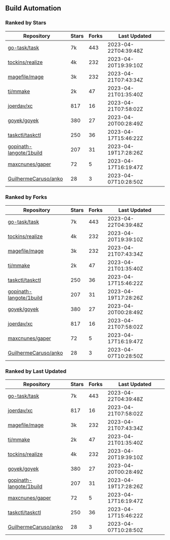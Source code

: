 ## Build Automation

### Ranked by Stars

| Repository | Stars | Forks | Last Updated |
|------------|-------|-------|--------------|
| [go-task/task](https://github.com/go-task/task) | 7k | 443 | 2023-04-22T04:39:48Z |
| [tockins/realize](https://github.com/tockins/realize) | 4k | 232 | 2023-04-20T19:39:10Z |
| [magefile/mage](https://github.com/magefile/mage) | 3k | 232 | 2023-04-21T07:43:34Z |
| [tj/mmake](https://github.com/tj/mmake) | 2k | 47 | 2023-04-21T01:35:40Z |
| [joerdav/xc](https://github.com/joerdav/xc) | 817 | 16 | 2023-04-21T07:58:02Z |
| [goyek/goyek](https://github.com/goyek/goyek) | 380 | 27 | 2023-04-20T00:28:49Z |
| [taskctl/taskctl](https://github.com/taskctl/taskctl) | 250 | 36 | 2023-04-17T15:46:22Z |
| [gopinath-langote/1build](https://github.com/gopinath-langote/1build) | 207 | 31 | 2023-04-19T17:28:26Z |
| [maxcnunes/gaper](https://github.com/maxcnunes/gaper) | 72 | 5 | 2023-04-17T16:19:47Z |
| [GuilhermeCaruso/anko](https://github.com/GuilhermeCaruso/anko) | 28 | 3 | 2023-04-07T10:28:50Z |

### Ranked by Forks

| Repository | Stars | Forks | Last Updated |
|------------|-------|-------|--------------|
| [go-task/task](https://github.com/go-task/task) | 7k | 443 | 2023-04-22T04:39:48Z |
| [tockins/realize](https://github.com/tockins/realize) | 4k | 232 | 2023-04-20T19:39:10Z |
| [magefile/mage](https://github.com/magefile/mage) | 3k | 232 | 2023-04-21T07:43:34Z |
| [tj/mmake](https://github.com/tj/mmake) | 2k | 47 | 2023-04-21T01:35:40Z |
| [taskctl/taskctl](https://github.com/taskctl/taskctl) | 250 | 36 | 2023-04-17T15:46:22Z |
| [gopinath-langote/1build](https://github.com/gopinath-langote/1build) | 207 | 31 | 2023-04-19T17:28:26Z |
| [goyek/goyek](https://github.com/goyek/goyek) | 380 | 27 | 2023-04-20T00:28:49Z |
| [joerdav/xc](https://github.com/joerdav/xc) | 817 | 16 | 2023-04-21T07:58:02Z |
| [maxcnunes/gaper](https://github.com/maxcnunes/gaper) | 72 | 5 | 2023-04-17T16:19:47Z |
| [GuilhermeCaruso/anko](https://github.com/GuilhermeCaruso/anko) | 28 | 3 | 2023-04-07T10:28:50Z |

### Ranked by Last Updated

| Repository | Stars | Forks | Last Updated |
|------------|-------|-------|--------------|
| [go-task/task](https://github.com/go-task/task) | 7k | 443 | 2023-04-22T04:39:48Z |
| [joerdav/xc](https://github.com/joerdav/xc) | 817 | 16 | 2023-04-21T07:58:02Z |
| [magefile/mage](https://github.com/magefile/mage) | 3k | 232 | 2023-04-21T07:43:34Z |
| [tj/mmake](https://github.com/tj/mmake) | 2k | 47 | 2023-04-21T01:35:40Z |
| [tockins/realize](https://github.com/tockins/realize) | 4k | 232 | 2023-04-20T19:39:10Z |
| [goyek/goyek](https://github.com/goyek/goyek) | 380 | 27 | 2023-04-20T00:28:49Z |
| [gopinath-langote/1build](https://github.com/gopinath-langote/1build) | 207 | 31 | 2023-04-19T17:28:26Z |
| [maxcnunes/gaper](https://github.com/maxcnunes/gaper) | 72 | 5 | 2023-04-17T16:19:47Z |
| [taskctl/taskctl](https://github.com/taskctl/taskctl) | 250 | 36 | 2023-04-17T15:46:22Z |
| [GuilhermeCaruso/anko](https://github.com/GuilhermeCaruso/anko) | 28 | 3 | 2023-04-07T10:28:50Z |


